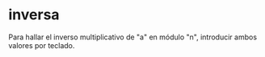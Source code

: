 # inversa
Para hallar el inverso multiplicativo de "a" en módulo "n", introducir ambos valores por teclado.
